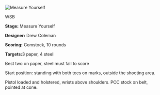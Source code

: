 ![Measure Yourself](https://github.com/bagellord/USPSA-Stages/blob/master/10%20rounds%20and%20under/Measure%20Yourself/Measure%20Yourself.PNG)

WSB

<b>Stage:</b> Measure Yourself

<b>Designer:</b> Drew Coleman

<b>Scoring:</b> Comstock, 10 rounds

<b>Targets:</b>3 paper, 4 steel

Best two on paper, steel must fall to score

Start position: standing with both toes on marks, outside the shooting area.

Pistol loaded and holstered, wrists above shoulders. PCC stock on belt, pointed at cone.
